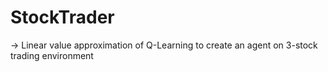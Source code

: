 # StockTrader
-> Linear value approximation of Q-Learning to create an agent on 3-stock trading environment
